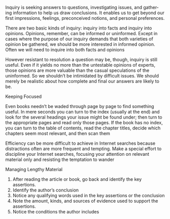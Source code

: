 

Inquiry is seeking answers to questions, investigating issues, and gather- ing information to help us draw conclusions. It enables us to get beyond our first impressions, feelings, preconceived notions, and personal preferences.

There are two basic kinds of inquiry: inquiry into facts and inquiry into opinions. Opinions, remember, can be informed or uninformed. Except in cases where the purpose of our inquiry demands that both varieties of opinion be gathered, we should be more interested in informed opinion. Often we will need to inquire into both facts and opinions 

However resistant to resolution a question may be, though, inquiry is still useful. Even if it yields no more than the untestable opinions of experts, those opinions are more valuable than the casual speculations of the uninformed. So we shouldn’t be intimidated by difficult issues. We should merely be realistic about how complete and final our answers are likely to be. 



Keeping Focused 

Even books needn’t be waded through page by page to find something useful. In mere seconds you can turn to the index (usually at the end) and look for the several headings your issue might be found under; then turn to the appropriate pages and read only those pages. If the book has no index, you can turn to the table of contents, read the chapter titles, decide which chapters seem most relevant, and then scan them

Efficiency can be more difficult to achieve in Internet searches because distractions often are more frequent and tempting. Make a special effort to discipline your Internet searches, focusing your attention on relevant material only and resisting the temptation to wander



Managing Lengthy Material

1. After reading the article or book, go back and identify the key assertions. 
2. Identify the author’s conclusion 
3. Notice any qualifying words used in the key assertions or the conclusion 
4. Note the amount, kinds, and sources of evidence used to support the assertions. 
5. Notice the conditions the author includes 

